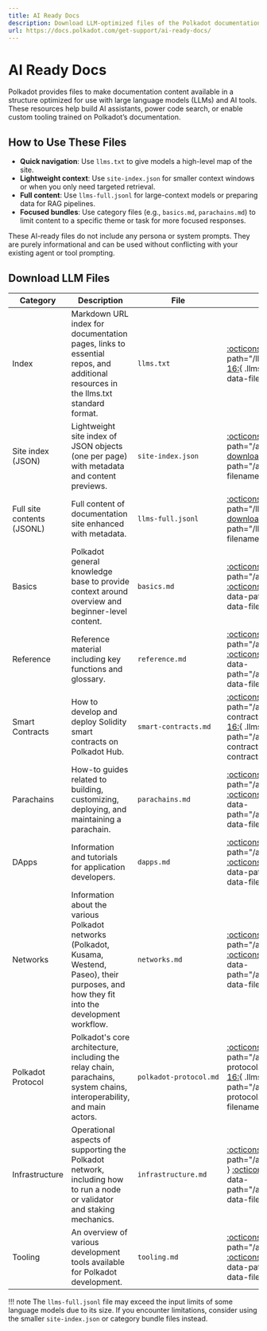 ```yaml
---
title: AI Ready Docs
description: Download LLM-optimized files of the Polkadot documentation, including full content and category-specific resources for AI agents.
url: https://docs.polkadot.com/get-support/ai-ready-docs/
---
```


# AI Ready Docs

Polkadot provides files to make documentation content available in a structure optimized for use with large language models (LLMs) and AI tools. These resources help build AI assistants, power code search, or enable custom tooling trained on Polkadot’s documentation.

## How to Use These Files

- **Quick navigation**: Use `llms.txt` to give models a high-level map of the site.
- **Lightweight context**: Use `site-index.json` for smaller context windows or when you only need targeted retrieval.
- **Full content**: Use `llms-full.jsonl` for large-context models or preparing data for RAG pipelines.
- **Focused bundles**: Use category files (e.g., `basics.md`, `parachains.md`) to limit content to a specific theme or task for more focused responses.

These AI-ready files do not include any persona or system prompts. They are purely informational and can be used without conflicting with your existing agent or tool prompting. 

## Download LLM Files

| Category                   | Description                                                                                                                                         | File                                                                         | Actions                                                                                                                                                                                                          |
|----------------------------|-----------------------------------------------------------------------------------------------------------------------------------------------------|------------------------------------------------------------------------------|------------------------------------------------------------------------------------------------------------------------------------------------------------------------------------------------------------------|
| Index                      | Markdown URL index for documentation pages, links to essential repos, and additional resources in the llms.txt standard format.                     | <code style="white-space: nowrap;">llms.txt</code>                           | [:octicons-copy-16:](){ .llms-copy data-path="/llms.txt" } [:octicons-download-16:](){ .llms-dl data-path="/llms.txt" data-filename="llms.txt" }                                                                 |
| Site index (JSON)          | Lightweight site index of JSON objects (one per page) with metadata and content previews.                                                           | <code style="white-space: nowrap;">site-index.json</code>                 | [:octicons-copy-16:](){ .llms-copy data-path="/ai/site-index.json" } [:octicons-download-16:](){ .llms-dl data-path="/ai/site-index.json" data-filename="site-index.json" }                                      |
| Full site contents (JSONL) | Full content of documentation site enhanced with metadata.                                                                                          | <code style="white-space: nowrap;">llms-full.jsonl</code>                    | [:octicons-copy-16:](){ .llms-copy data-path="/llms-full.jsonl" } [:octicons-download-16:](){ .llms-dl data-path="/llms-full.jsonl" data-filename="llms-full.jsonl" }                                            |
| Basics                     | Polkadot general knowledge base to provide context around overview and beginner-level content.                                                      | <code style="white-space: nowrap;">basics.md</code>            | [:octicons-copy-16:](){ .llms-copy data-path="/ai/categories/basics.md" } [:octicons-download-16:](){ .llms-dl data-path="/ai/categories/basics.md" data-filename="basics.md" }                                  |
| Reference                  | Reference material including key functions and glossary.                                                                                            | <code style="white-space: nowrap;">reference.md</code>         | [:octicons-copy-16:](){ .llms-copy data-path="/ai/categories/reference.md" } [:octicons-download-16:](){ .llms-dl data-path="/ai/categories/reference.md" data-filename="reference.md" }                         |
| Smart Contracts            | How to develop and deploy Solidity smart contracts on Polkadot Hub.                                                                                 | <code style="white-space: nowrap;">smart-contracts.md</code>   | [:octicons-copy-16:](){ .llms-copy data-path="/ai/categories/smart-contracts.md" } [:octicons-download-16:](){ .llms-dl data-path="/ai/categories/smart-contracts.md" data-filename="smart-contracts.md" }       |
| Parachains                 | How-to guides related to building, customizing, deploying, and maintaining a parachain.                                                             | <code style="white-space: nowrap;">parachains.md</code>        | [:octicons-copy-16:](){ .llms-copy data-path="/ai/categories/parachains.md" } [:octicons-download-16:](){ .llms-dl data-path="/ai/categories/parachains.md" data-filename="parachains.md" }                      |
| DApps                      | Information and tutorials for application developers.                                                                                               | <code style="white-space: nowrap;">dapps.md</code>             | [:octicons-copy-16:](){ .llms-copy data-path="/ai/categories/dapps.md" } [:octicons-download-16:](){ .llms-dl data-path="/ai/categories/dapps.md" data-filename="dapps.md" }                                     |
| Networks                   | Information about the various Polkadot networks (Polkadot, Kusama, Westend, Paseo), their purposes, and how they fit into the development workflow. | <code style="white-space: nowrap;">networks.md</code>          | [:octicons-copy-16:](){ .llms-copy data-path="/ai/categories/networks.md" } [:octicons-download-16:](){ .llms-dl data-path="/ai/categories/networks.md" data-filename="networks.md" }                            |
| Polkadot Protocol          | Polkadot's core architecture, including the relay chain, parachains, system chains, interoperability, and main actors.                              | <code style="white-space: nowrap;">polkadot-protocol.md</code> | [:octicons-copy-16:](){ .llms-copy data-path="/ai/categories/polkadot-protocol.md" } [:octicons-download-16:](){ .llms-dl data-path="/ai/categories/polkadot-protocol.md" data-filename="polkadot-protocol.md" } |
| Infrastructure             | Operational aspects of supporting the Polkadot network, including how to run a node or validator and staking mechanics.                             | <code style="white-space: nowrap;">infrastructure.md</code>    | [:octicons-copy-16:](){ .llms-copy data-path="/ai/categories/infrastructure.md" } [:octicons-download-16:](){ .llms-dl data-path="/ai/categories/infrastructure.md" data-filename="infrastructure.md" }          |
| Tooling                    | An overview of various development tools available for Polkadot development.                                                                        | <code style="white-space: nowrap;">tooling.md</code>           | [:octicons-copy-16:](){ .llms-copy data-path="/ai/categories/tooling.md" } [:octicons-download-16:](){ .llms-dl data-path="/ai/categories/tooling.md" data-filename="tooling.md" }                               |

!!! note
    The `llms-full.jsonl` file may exceed the input limits of some language models due to its size. If you encounter limitations, consider using the smaller `site-index.json` or category bundle files instead.

